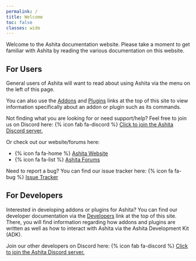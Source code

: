 ```yaml
---
permalink: / 
title: Welcome
toc: false
classes: wide
---
```


Welcome to the Ashita documentation website. Please take a moment to get familiar with Ashita by reading the various documentation on this website.

## For Users

General users of Ashita will want to read about using Ashita via the menu on the left of this page. 

You can also use the [Addons](/addons) and [Plugins](/plugins) links at the top of this site to view information specifically about an addon or plugin such as its commands.

Not finding what you are looking for or need support/help? Feel free to join us on Discord here: {% icon fab fa-discord %} [Click to join the Ashita Discord server.](https://discordapp.com/invite/CfZu6Ya)

Or check out our website/forums here:

  * {% icon fa fa-home %} [Ashita Website](http://ashita.atom0s.com/)<br/>
  * {% icon fa fa-list %} [Ashita Forums](http://ashita.atom0s.com/forums/)

Need to report a bug? You can find our issue tracker here: {% icon fa fa-bug %} [Issue Tracker](https://github.com/AshitaXI/Ashita)

## For Developers

Interested in developing addons or plugins for Ashita? You can find our developer documentation via the [Developers](/dev) link at the top of this site. There, you will find information regarding how addons and plugins are written as well as how to interact with Ashita via the Ashita Development Kit (ADK).

Join our other developers on Discord here: {% icon fab fa-discord %} [Click to join the Ashita Discord server.](https://discordapp.com/invite/CfZu6Ya)
